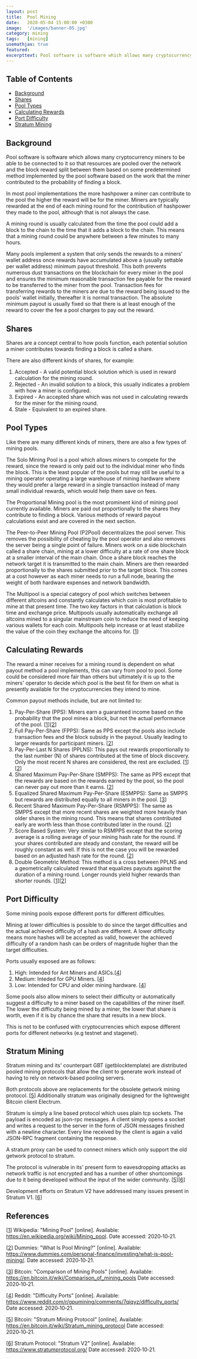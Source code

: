 ```yaml
---
layout: post
title:  Pool Mining
date:   2020-05-04 15:00:00 +0300
image:  '/images/banner-05.jpg'
category: mining
tags:   [mining]
usemathjax: true
featured:
excerpttext: Pool software is software which allows many cryptocurrency miners to be able to be connected to it so that resources are pooled over the network...
---
```


## Table of Contents

- [Background](#background)
- [Shares](#shares)
- [Pool Types](#pool-types)
- [Calculating Rewards](#calculating-rewards)
- [Port Difficulty](#port-difficulty)
- [Stratum Mining](#calculating-rewards)


## Background

Pool software is software which allows many cryptocurrency miners to be able to be connected to it so that
resources are pooled over the network and the block reward split between them based on some predetermined method
implemented by the pool software based on the work that the miner contributed to the probability of finding a block.

In most pool implementations the more hashpower a miner can contribute to the pool the higher the reward will be for the miner.
Miners are typically rewarded at the end of each mining round for the contribution of hashpower they made to the pool,
although that is not always the case.

A mining round is usually calculated from the time the pool could add a block to
the chain to the time that it adds a block to the chain. This means that a mining round could be anywhere between a
few minutes to many hours.

Many pools implement a system that only sends the rewards to a miners' wallet address once rewards have accumulated
above a (usually settable per wallet address) minimum payout threshold. This both prevents numerous dust transactions on
the blockchain for every miner in the pool and ensures the minimum reasonable transaction fee payable for the reward to
be transferred to the miner from the pool. Transaction fees for transferring rewards to the miners are due to the reward
being issued to the pools' wallet initially, thereafter it is normal transaction. The absolute minimum payout is
usually fixed so that there is at least enough of the reward to cover the fee a pool charges to pay out the reward.

## Shares

Shares are a concept central to how pools function, each potential solution a miner contributes towards finding a block
is called a share.

There are also different kinds of shares, for example:
1) Accepted - A valid potential block solution which is used in reward calculation for the mining round.
2) Rejected - An invalid solution to a block, this usually indicates a problem with how a miner is configured.
3) Expired - An accepted share which was not used in calculating rewards for the miner for the mining round.
4) Stale - Equivalent to an expired share.

## Pool Types

Like there are many different kinds of miners, there are also a few types of mining pools.

The Solo Mining Pool is a pool which allows miners to compete for the reward, since the reward is only paid out to
the individual miner who finds the block. This is the least popular of the pools but may still be useful to
a mining operator operating a large warehouse of mining hardware where they would prefer a large reward in a single
transaction instead of many small individual rewards, which would help them save on fees.

The Proportional Mining pool is the most prominent kind of mining pool currently available. Miners are paid out
proportionally to the shares they contribute to finding a block. Various methods of reward payout calculations
exist and are covered in the next section.

The Peer-to-Peer Mining Pool (P2Pool) decentralizes the pool server. This removes the possibility of cheating by the
pool operator and also removes the server being a single point of failure. Miners work on a side blockchain called a
share chain, mining at a lower difficulty at a rate of one share block at a smaller interval of the main chain.
Once a share block reaches the network target it is transmitted to the main chain. Miners are then rewarded proportionally
to the shares submitted prior to the target block. This comes at a cost however as each miner needs to run a full node,
bearing the weight of both hardware expenses and network bandwidth.

The Multipool is a special category of pool which switches between different altcoins and constantly calculates which
coin is most profitable to mine at that present time. The two key factors in that calculation is block time and
exchange price. Multipools usually automatically exchange all altcoins mined to a singular mainstream coin to reduce the
need of keeping various wallets for each coin. Multipools help increase or at least stabilize the value of the coin they
exchange the altcoins for. [[1]]


## Calculating Rewards

The reward a miner receives for a mining round is dependent on what payout method a pool implements, this can
vary from pool to pool. Some could be considered more fair than others but ultimately it is up to the miners'
operator to decide which pool is the best fit for them on what is presently available for the cryptocurrencies
they intend to mine.

Common payout methods include, but are not limited to:
1) Pay-Per-Share (PPS): Miners earn a guaranteed income based on the probability that the pool mines a block, but
 not the actual performance of the pool. [[1]][[2]]
2) Full Pay-Per-Share (FPPS): Same as PPS except the pools also include transaction fees and the block subsidy in the
payout. Usually leading to larger rewards for participant miners. [[2]]
3) Pay-Per-Last N Shares (PPLNS): This pays out rewards proportionally to the last number (N) of shares contributed at
the time of block discovery. Only the most recent N shares are considered, the rest are excluded. [[1]][[2]]
4) Shared Maximum Pay-Per-Share (SMPPS): The same as PPS except that the rewards are based on the rewards earned by the
pool, so the pool can never pay out more than it earns. [[2]]
5) Equalized Shared Maximum Pay-Per-Share (ESMPPS): Same as SMPPS but rewards are distributed equally to all miners
in the pool. [[3]]
6) Recent Shared Maximum Pay-Per-Share (RSMPPS): The same as SMPPS except that more recent shares are weighted more
heavily than older shares in the mining round. This means that shares contributed early are worth less than
those contributed later in the round. [[2]]
7) Score Based System: Very similar to RSMPPS except that the scoring average is a rolling average of your mining hash
rate for the round. If your shares contributed are steady and constant, the reward will be roughly constant as well. If
this is not the case you will be rewarded based on an adjusted hash rate for the round. [[2]]
8) Double Geometric Method: This method is a cross between PPLNS and a geometrically calculated reward that equalizes
payouts against the duration of a mining round. Longer rounds yield higher rewards than shorter rounds. [[1]][[2]]

## Port Difficulty

Some mining pools expose different ports for different difficulties.

Mining at lower difficulties is possible to do since the target difficulties and the actual achieved difficulty of a hash
are different. A lower difficulty means more hashes will be accepted as valid, however the achieved difficulty of a random hash
can be orders of magnitude higher than the target difficulties.

Ports usually exposed are as follows:
1) High: Intended for Ant Miners and ASICs.[[4]]
2) Medium: Inteded for GPU Miners. [[4]]
3) Low: Intended for CPU and older mining hardware. [[4]]

Some pools also allow miners to select their difficulty or automatically suggest a difficulty to a miner based on the
capabilities of the miner itself. The lower the difficulty being mined by a miner, the lower that share is worth,
even if it is by chance the share that results in a new block.

This is not to be confused with cryptocurrencies which expose different ports for different networks (e.g testnet and stagenet).

## Stratum Mining

Stratum mining and its' counterpart GBT (getblocktemplate) are distributed pooled mining protocols that allow the client
to generate work instead of having to rely on network-based pooling servers.

Both protocols above are replacements for the obsolete getwork mining protocol. [[5]] Additionally stratum was
originally designed for the lightweight Bitcoin client Electrum.

Stratum is simply a line based protocol which uses plain tcp sockets. The payload is encoded as json-rpc messages. A
client simply opens a socket and writes a request to the server in the form of JSON messages finished with a newline
character. Every line received by the client is again a valid JSON-RPC fragment containing the response.

A stratum proxy can be used to connect miners which only support the old getwork protocol to stratum.

The protocol is vulnerable in its' present form to eavesdropping attacks as network traffic is not encrypted and has
a number of other shortcomings due to it being developed without the input of the wider community. [[5]][[6]]

Development efforts on Stratum V2 have addressed many issues present in Stratum V1. [[6]]

## References

[[1]] Wikipedia: "Mining Pool" [online]. Available: <https://en.wikipedia.org/wiki/Mining_pool>. Date accessed:
2020&#8209;10&#8209;21.

[1]: https://en.wikipedia.org/wiki/Mining_pool
"Mining Pool"

[[2]] Dummies: "What Is Pool Mining?" [online]. Available: <https://www.dummies.com/personal-finance/investing/what-is-pool-mining/>. Date accessed:
2020&#8209;10&#8209;21.

[2]: https://www.dummies.com/personal-finance/investing/what-is-pool-mining/
"Mining Pool"

[[3]] Bitcoin: "Comparison of Mining Pools" [online]. Available: <https://en.bitcoin.it/wiki/Comparison_of_mining_pools> Date accessed:
2020&#8209;10&#8209;21.

[3]: https://en.bitcoin.it/wiki/Comparison_of_mining_pools
"Comparison of Mining Pools"

[[4]] Reddit: "Difficulty Ports" [online]. Available: <https://www.reddit.com/r/gpumining/comments/7qiqyz/difficulty_ports/> Date accessed:
2020&#8209;10&#8209;21.

[4]: https://www.reddit.com/r/gpumining/comments/7qiqyz/difficulty_ports/
"Difficulty Ports"

[[5]] Bitcoin: "Stratum Mining Protocol" [online]. Available: <https://en.bitcoin.it/wiki/Stratum_mining_protocol> Date accessed:
2020&#8209;10&#8209;21.

[5]: https://en.bitcoin.it/wiki/Stratum_mining_protocol
"Stratum Mining Protocol"


[[6]] Stratum Protocol: "Stratum V2" [online]. Available: <https://www.stratumprotocol.org/> Date accessed:
2020&#8209;10&#8209;21.

[6]: https://www.stratumprotocol.org/
"Stratum Protocol"
